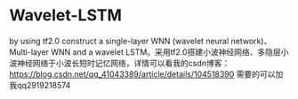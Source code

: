 # Wavelet-LSTM
by using tf2.0 construct  a single-layer WNN (wavelet neural network)、Multi-layer WNN and a wavelet LSTM。采用tf2.0搭建小波神经网络、多隐层小波神经网络于小波长短时记忆网络，详情可以看我的csdn博客：https://blog.csdn.net/qq_41043389/article/details/104518390
需要的可以加我qq2919218574

